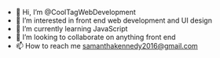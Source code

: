 - 👋 Hi, I’m @CoolTagWebDevelopment
- 👀 I’m interested in front end web development and UI design 
- 🌱 I’m currently learning JavaScript
- 💞️ I’m looking to collaborate on anything front end
- 📫 How to reach me samanthakennedy2016@gmail.com

<!---
CoolTagWebDevelopment/CoolTagWebDevelopment is a ✨ special ✨ repository because its `README.md` (this file) appears on your GitHub profile.
You can click the Preview link to take a look at your changes.
--->
